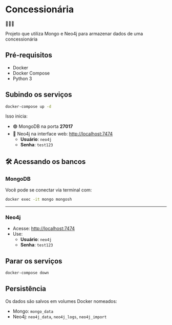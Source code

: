 # Concessionária

🚧🚧🚧

Projeto que utiliza Mongo e Neo4j para armazenar dados de uma concessionária

## Pré-requisitos

- Docker
- Docker Compose
- Python 3

## Subindo os serviços

```bash
docker-compose up -d
```

Isso inicia:

- 🟢 MongoDB na porta **27017**
- 🔵 Neo4j na interface web: [http://localhost:7474](http://localhost:7474)
  - **Usuário**: `neo4j`
  - **Senha**: `test123`

## 🛠️ Acessando os bancos

### MongoDB

Você pode se conectar via terminal com:

```bash
docker exec -it mongo mongosh
```
---

### Neo4j

- Acesse: [http://localhost:7474](http://localhost:7474)
- Use:
  - **Usuário**: `neo4j`
  - **Senha**: `test123`

## Parar os serviços

```bash
docker-compose down
```

## Persistência

Os dados são salvos em volumes Docker nomeados:

- Mongo: `mongo_data`
- Neo4j: `neo4j_data`, `neo4j_logs`, `neo4j_import`
